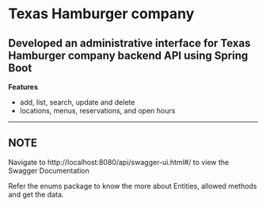 # Texas Hamburger company

## Developed an administrative interface for Texas Hamburger company backend API  using Spring Boot
<b>Features</b>
- add, list, search, update and delete 
- locations, menus, reservations, and open hours

---

## NOTE
Navigate to http://localhost:8080/api/swagger-ui.html#/ to view the Swagger Documentation

Refer the enums package to know the more about Entities, allowed methods and get the data.
